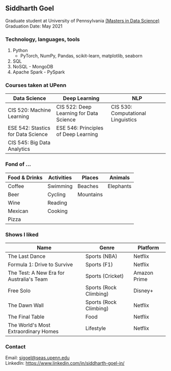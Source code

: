 ## Siddharth Goel

Graduate student at University of Pennsylvania [(Masters in Data Science)](https://dats.seas.upenn.edu/)
Graduation Date: May 2021

### Technology, languages, tools
1. Python
   - PyTorch, NumPy, Pandas, scikit-learn, matplotlib, seaborn
2. SQL
3. NoSQL - MongoDB
4. Apache Spark - PySpark
   
### Courses taken at UPenn

Data Science | Deep Learning | NLP
--- | --- | ---
CIS 520: Machine Learning | CIS 522: Deep Learning for Data Science | CIS 530: Computational Linguistics
ESE 542: Stastics for Data Science | ESE 546: Principles of Deep Learning |
CIS 545: Big Data Analytics |  |

### Fond of ...
Food & Drinks | Activities | Places | Animals 
--- | --- | --- | ---
Coffee | Swimming | Beaches | Elephants
Beer | Cycling | Mountains |
Wine | Reading | |
Mexican | Cooking | |
Pizza | | |

### Shows I liked
 Name | Genre | Platform
 ---- | ----- | --------
 The Last Dance | Sports (NBA) | Netflix
 Formula 1: Drive to Survive | Sports (F1) | Netflix
 The Test: A New Era for Australia's Team | Sports (Cricket) | Amazon Prime
 Free Solo | Sports (Rock Climbing) | Disney+
 The Dawn Wall | Sports (Rock Climbing) | Netflix
 The Final Table | Food | Netflix
 The World's Most Extraordinary Homes | Lifestyle | Netflix


### Contact

Email: sigoel@seas.upenn.edu\
LinkedIn: https://www.linkedin.com/in/siddharth-goel-in/
